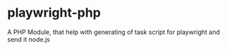 # playwright-php
A PHP Module, that help with generating of task script for playwright and send it node.js 
